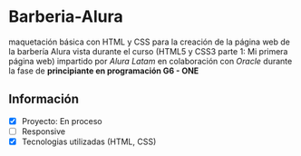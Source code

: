 <h1>Barberia-Alura</h1>
maquetación básica con HTML y CSS para la creación de la página web de la barbería Alura vista durante el curso (HTML5 y CSS3 parte 1: Mi primera página web) impartido por <em>Alura Latam</em> en colaboración con <em>Oracle</em> durante la fase de <strong>principiante en programación G6 - ONE</strong>

<h2>Información</h2>

- [x] Proyecto: En proceso
- [ ] Responsive
- [x] Tecnologias utilizadas (HTML, CSS)
